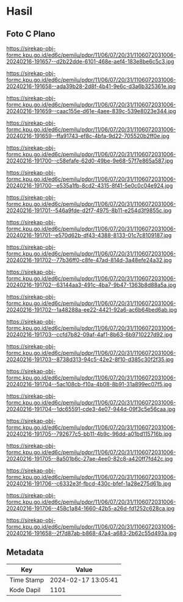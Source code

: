 # Hasil

## Foto C Plano

https://sirekap-obj-formc.kpu.go.id/ed6c/pemilu/pdpr/11/06/07/20/31/1106072031006-20240216-191657--d2b22dde-6101-468e-aef4-183e8be6c5c3.jpg

https://sirekap-obj-formc.kpu.go.id/ed6c/pemilu/pdpr/11/06/07/20/31/1106072031006-20240216-191658--ada39b28-2d8f-4b41-9e6c-d3a6b325361e.jpg

https://sirekap-obj-formc.kpu.go.id/ed6c/pemilu/pdpr/11/06/07/20/31/1106072031006-20240216-191659--caac155e-d61e-4aee-839c-539e8023e344.jpg

https://sirekap-obj-formc.kpu.go.id/ed6c/pemilu/pdpr/11/06/07/20/31/1106072031006-20240216-191659--ffa91743-ef8c-4bfa-9d22-705520b2ff0e.jpg

https://sirekap-obj-formc.kpu.go.id/ed6c/pemilu/pdpr/11/06/07/20/31/1106072031006-20240216-191700--c58efafe-62d0-49be-9e68-57f7e865a587.jpg

https://sirekap-obj-formc.kpu.go.id/ed6c/pemilu/pdpr/11/06/07/20/31/1106072031006-20240216-191700--e535a1fb-8cd2-4315-8f41-5e0c0c04e924.jpg

https://sirekap-obj-formc.kpu.go.id/ed6c/pemilu/pdpr/11/06/07/20/31/1106072031006-20240216-191701--546a9fde-d2f7-4975-8b11-e254d3f9855c.jpg

https://sirekap-obj-formc.kpu.go.id/ed6c/pemilu/pdpr/11/06/07/20/31/1106072031006-20240216-191701--e570d62b-df43-4388-8133-01c7c8109187.jpg

https://sirekap-obj-formc.kpu.go.id/ed6c/pemilu/pdpr/11/06/07/20/31/1106072031006-20240216-191702--77b36ff0-c8fe-47ad-814d-3a48efe24a32.jpg

https://sirekap-obj-formc.kpu.go.id/ed6c/pemilu/pdpr/11/06/07/20/31/1106072031006-20240216-191702--63144aa3-491c-4ba7-9b47-1363b8d88a5a.jpg

https://sirekap-obj-formc.kpu.go.id/ed6c/pemilu/pdpr/11/06/07/20/31/1106072031006-20240216-191702--1a48288a-ee22-4421-92a6-ac6b64bed6ab.jpg

https://sirekap-obj-formc.kpu.go.id/ed6c/pemilu/pdpr/11/06/07/20/31/1106072031006-20240216-191703--ccfd7b82-09af-4af1-8b63-6b9710227d92.jpg

https://sirekap-obj-formc.kpu.go.id/ed6c/pemilu/pdpr/11/06/07/20/31/1106072031006-20240216-191703--8738d313-94c5-42e2-8f10-d385c30f2f35.jpg

https://sirekap-obj-formc.kpu.go.id/ed6c/pemilu/pdpr/11/06/07/20/31/1106072031006-20240216-191704--5ac108cb-f10a-4b08-8b91-31a899ec07f5.jpg

https://sirekap-obj-formc.kpu.go.id/ed6c/pemilu/pdpr/11/06/07/20/31/1106072031006-20240216-191704--1dc65591-cde3-4e07-944d-09f3c5e56caa.jpg

https://sirekap-obj-formc.kpu.go.id/ed6c/pemilu/pdpr/11/06/07/20/31/1106072031006-20240216-191705--792677c5-bb11-4b9c-96dd-a01bd115716b.jpg

https://sirekap-obj-formc.kpu.go.id/ed6c/pemilu/pdpr/11/06/07/20/31/1106072031006-20240216-191705--8a501b6c-27ae-4ee0-82c8-a420ff7fd42c.jpg

https://sirekap-obj-formc.kpu.go.id/ed6c/pemilu/pdpr/11/06/07/20/31/1106072031006-20240216-191706--c6332e3f-fbcd-430c-bfef-1a28e275d61b.jpg

https://sirekap-obj-formc.kpu.go.id/ed6c/pemilu/pdpr/11/06/07/20/31/1106072031006-20240216-191706--458c1a84-1660-42b5-a26d-fd1252c628ca.jpg

https://sirekap-obj-formc.kpu.go.id/ed6c/pemilu/pdpr/11/06/07/20/31/1106072031006-20240216-191658--2f7d87ab-b868-47a4-a683-2b62c55d493a.jpg


## Metadata

| Key        | Value               |
| ---------- | ------------------- |
| Time Stamp | 2024-02-17 13:05:41 |
| Kode Dapil | 1101                |



